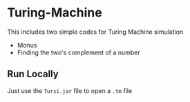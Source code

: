# Turing-Machine

This includes two simple codes for Turing Machine simulation
- Monus
- Finding the two's complement of a number

## Run Locally
Just use the `Tursi.jar` file to open a `.tm` file
